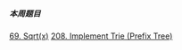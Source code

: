 ##### 本周题目
[69. Sqrt(x)](https://leetcode-cn.com/problems/sqrtx/)
[208. Implement Trie (Prefix Tree)](https://leetcode-cn.com/problems/implement-trie-prefix-tree/)